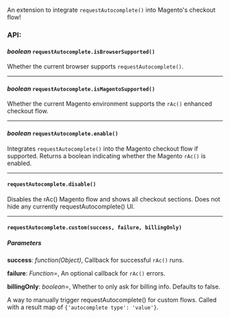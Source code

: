 An extension to integrate `requestAutocomplete()` into Magento's checkout flow!


### API:

#### *boolean* `requestAutocomplete.isBrowserSupported()`

Whether the current browser supports `requestAutocomplete()`.

---------------------------------------------------------------------------------------------------

#### *boolean* `requestAutocomplete.isMagentoSupported()`

Whether the current Magento environment supports the `rAc()` enhanced checkout flow.

---------------------------------------------------------------------------------------------------

#### *boolean* `requestAutocomplete.enable()`

Integrates `requestAutocomplete()` into the Magento checkout flow if supported.
Returns a boolean indicating whether the Magento `rAc()` is enabled.

---------------------------------------------------------------------------------------------------

#### `requestAutocomplete.disable()`

Disables the rAc() Magento flow and shows all checkout sections. Does not hide any currently requestAutocomplete() UI.

---------------------------------------------------------------------------------------------------

#### `requestAutocomplete.custom(success, failure, billingOnly)`

##### Parameters

**success**:  *function(Object)*,  Callback for successful `rAc()` runs.

**failure**:  *Function=*,  An optional callback for `rAc()` errors.

**billingOnly**:  *boolean=*,  Whether to only ask for billing info. Defaults to false.

A way to manually trigger requestAutocomplete() for custom flows.
Called with a result map of `{'autocomplete type': 'value'}`.
